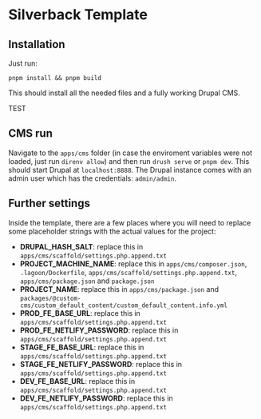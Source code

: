 # Silverback Template

## Installation

Just run:

```
pnpm install && pnpm build
```

This should install all the needed files and a fully working Drupal CMS.

TEST

## CMS run

Navigate to the `apps/cms` folder (in case the enviroment variables were not
loaded, just run `direnv allow`) and then run `drush serve` or `pnpm dev`. This
should start Drupal at `localhost:8888`. The Drupal instance comes with an admin
user which has the credentials: `admin/admin`.

## Further settings

Inside the template, there are a few places where you will need to replace some
placeholder strings with the actual values for the project:

- **DRUPAL_HASH_SALT**: replace this in
  `apps/cms/scaffold/settings.php.append.txt`
- **PROJECT_MACHINE_NAME**: replace this in `apps/cms/composer.json`,
  `.lagoon/Dockerfile`, `apps/cms/scaffold/settings.php.append.txt`,
  `apps/cms/package.json` and `package.json`
- **PROJECT_NAME**: replace this in `apps/cms/package.json` and
  `packages/@custom-cms/custom_default_content/custom_default_content.info.yml`
- **PROD_FE_BASE_URL**: replace this in
  `apps/cms/scaffold/settings.php.append.txt`
- **PROD_FE_NETLIFY_PASSWORD**: replace this in
  `apps/cms/scaffold/settings.php.append.txt`
- **STAGE_FE_BASE_URL**: replace this in
  `apps/cms/scaffold/settings.php.append.txt`
- **STAGE_FE_NETLIFY_PASSWORD**: replace this in
  `apps/cms/scaffold/settings.php.append.txt`
- **DEV_FE_BASE_URL**: replace this in
  `apps/cms/scaffold/settings.php.append.txt`
- **DEV_FE_NETLIFY_PASSWORD**: replace this in
  `apps/cms/scaffold/settings.php.append.txt`
